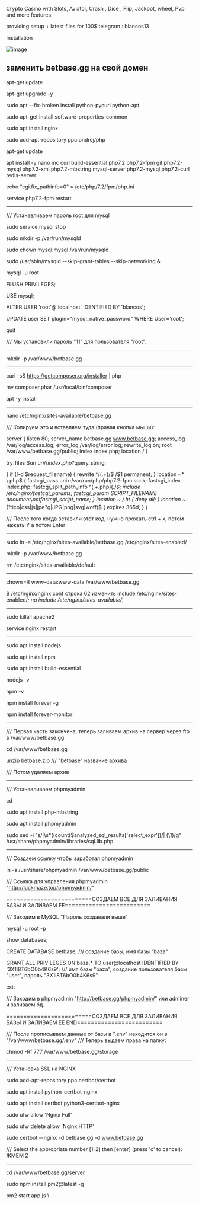 Crypto Casino with Slots, Aviator, Crash , Dice , Flip, Jackpot, wheel, Pvp and more features.

providing setup + latest files for 100$ telegram : blancos13

Installation 

![image](https://user-images.githubusercontent.com/94198465/208200275-9d6fd2c6-0ffd-4e9d-8856-710d788830d0.png)

заменить betbase.gg на свой домен
-------------------------------------------------

apt-get update

apt-get upgrade -y

sudo apt --fix-broken install python-pycurl python-apt

sudo apt-get install software-properties-common

sudo apt install nginx

sudo add-apt-repository ppa:ondrej/php

apt-get update

apt install -y nano mc curl build-essential php7.2 php7.2-fpm git php7.2-mysql php7.2-xml php7.2-mbstring mysql-server php7.2-mysql php7.2-curl redis-server

echo "cgi.fix_pathinfo=0" » /etc/php/7.2/fpm/php.ini

service php7.2-fpm restart

-------------------------------------------------

/// Устанавливаем пароль root для mysql

sudo service mysql stop

sudo mkdir -p /var/run/mysqld

sudo chown mysql:mysql /var/run/mysqld

sudo /usr/sbin/mysqld --skip-grant-tables --skip-networking &

mysql -u root

FLUSH PRIVILEGES;

USE mysql;

ALTER USER 'root'@'localhost' IDENTIFIED BY 'blancos';


UPDATE user SET plugin="mysql_native_password" WHERE User='root';

quit

/// Мы установили пароль "11" для пользователя "root".

-------------------------------------------------

<!--Создание папки-->

mkdir -p /var/www/betbase.gg

-------------------------------------------------

<!--Установка композера-->

curl -sS https://getcomposer.org/installer | php

mv composer.phar /usr/local/bin/composer

apt -y install

-------------------------------------------------

<!--Настройка нгиникса-->


nano /etc/nginx/sites-available/betbase.gg

/// Копируем это и вставляем туда (правая кнопка мыши):

server {
listen 80;
server_name betbase.gg www.betbase.gg;
access_log /var/log/access.log;
error_log /var/log/error.log;
rewrite_log on;
root /var/www/betbase.gg/public;
index index.php;
location / {

try_files $uri $uri/ /index.php?$query_string;

}
if (!-d $request_filename) {
rewrite ^/(.+)/$ /$1 permanent;
}
location ~* \.php$ {
fastcgi_pass unix:/var/run/php/php7.2-fpm.sock;
fastcgi_index index.php;
fastcgi_split_path_info ^(.+\.php)(.*)$;
include /etc/nginx/fastcgi_params;
fastcgi_param SCRIPT_FILENAME $document_root$fastcgi_script_name;
}
location ~ /\.ht {
deny all;
}
location ~* \.(?:ico|css|js|jpe?g|JPG|png|svg|woff)$ {
expires 365d;
}
}

/// После того когда вставили этот код, нужно прожать ctrl + x, потом нажать Y а потом Enter

-------------------------------------------------

<!--Создаем нужные папки и удаляем ненужные-->


sudo ln -s /etc/nginx/sites-available/betbase.gg /etc/nginx/sites-enabled/


mkdir -p /var/www/betbase.gg

rm /etc/nginx/sites-available/default

-------------------------------------------------

<!--Устанавливаем права-->

chown -R www-data:www-data /var/www/betbase.gg

В /etc/nginx/nginx.conf строка 62 изменить include /etc/nginx/sites-enabled/*; на include /etc/nginx/sites-available/*;

-------------------------------------------------

<!--Перезагружаем нгиникс чтобы наши настройки сохранились-->

sudo killall apache2

service nginx restart

-------------------------------------------------

<!--Установка ноде и пм2 для дальнейшего запуска бота-->

sudo apt install nodejs

sudo apt install npm

sudo apt install build-essential

nodejs -v

npm -v

npm install forever -g

npm install forever-monitor

-------------------------------------------------

/// Первая часть закончена, теперь заливаем архив на сервер через ftp в /var/www/betbase.gg

cd /var/www/betbase.gg

unzip betbase.zip /// "betbase" название архива

/// Потом удаляем архив

-------------------------------------------------

/// Устанавливаем phpmyadmin

cd 

sudo apt install php-mbstring

sudo apt install phpmyadmin

sudo sed -i "s/|\s*\((count(\$analyzed_sql_results\['select_expr'\]\)/| (\1)/g" /usr/share/phpmyadmin/libraries/sql.lib.php

-------------------------------------------------

/// Создаем ссылку чтобы заработал phpmyadmin

ln -s /usr/share/phpmyadmin /var/www/betbase.gg/public

/// Ссылка для управления phpmyadmin "http://luckmaze.top/phpmyadmin/"

=========================СОЗДАЕМ ВСЕ ДЛЯ ЗАЛИВАНИЯ БАЗЫ И ЗАЛИВАЕМ ЕЕ=========================

/// Заходим в MySQL "Пароль создавали выше"

mysql -u root -p

show databases;

CREATE DATABASE betbase; /// создание базы, имя базы "baza"

GRANT ALL PRIVILEGES ON baza.* TO user@localhost IDENTIFIED BY '3X1i8T6bO0b4K6s9'; /// имя базы "baza", создание пользователя базы "user", пароль "3X1i8T6bO0b4K6s9"

exit

/// Заходим в phpmyadmin "http://betbase.gg/phpmyadmin/" или adminer и заливаем бд.

=========================СОЗДАЕМ ВСЕ ДЛЯ ЗАЛИВАНИЯ БАЗЫ И ЗАЛИВАЕМ ЕЕ END=========================

/// После прописываем данные от базы в ".env" находится он в "/var/www/betbase.gg/.env"
/// Теперь выдаем права на папку:

chmod -Rf 777 /var/www/betbase.gg/storage

-------------------------------------------------

/// Установка SSL на NGINX

sudo add-apt-repository ppa:certbot/certbot

sudo apt install python-certbot-nginx

sudo apt install certbot python3-certbot-nginx

sudo ufw allow 'Nginx Full'

sudo ufw delete allow 'Nginx HTTP'

sudo certbot --nginx -d betbase.gg -d www.betbase.gg

/// Select the appropriate number [1-2] then [enter] (press 'c' to cancel): ЖМЕМ 2

-------------------------------------------------

cd /var/www/betbase.gg/server

sudo npm install pm2@latest -g

pm2 start app.js
\
